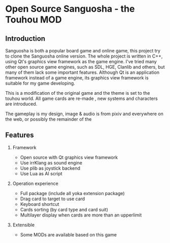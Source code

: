 Open Source Sanguosha - the Touhou MOD 
==========

Introduction
----------

Sanguosha is both a popular board game and online game,
this project try to clone the Sanguosha online version.
The whole project is written in C++, 
using Qt's graphics view framework as the game engine.
I've tried many other open source game engines, 
such as SDL, HGE, Clanlib and others, 
but many of them lack some important features. 
Although Qt is an application framework instead of a game engine, 
its graphics view framework is suitable for my game developing.

This is a modification of the original game and the 
theme is set to the touhou world. All game cards are re-made 
, new systems and characters are introduced.

The gameplay is my design, image & audio is from pixiv and 
everywhere on the web, or possibly the remainder of the

Features
----------

1. Framework
    * Open source with Qt graphics view framework
    * Use irrKlang as sound engine
    * Use plib as joystick backend 
    * Use Lua as AI script

2. Operation experience
    * Full package (include all yoka extension package)
    * Drag card to target to use card
    * Keyboard shortcut
    * Cards sorting (by card type and card suit)
    * Multilayer display when cards are more than an upperlimit

3. Extensible
    * Some MODs are available based on this game

